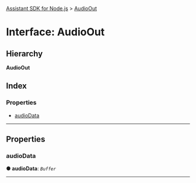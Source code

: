 [Assistant SDK for Node.js](../README.md) > [AudioOut](../interfaces/audioout.md)

# Interface: AudioOut

## Hierarchy

**AudioOut**

## Index

### Properties

* [audioData](audioout.md#audiodata)

---

## Properties

<a id="audiodata"></a>

###  audioData

**● audioData**: *`Buffer`*

___

